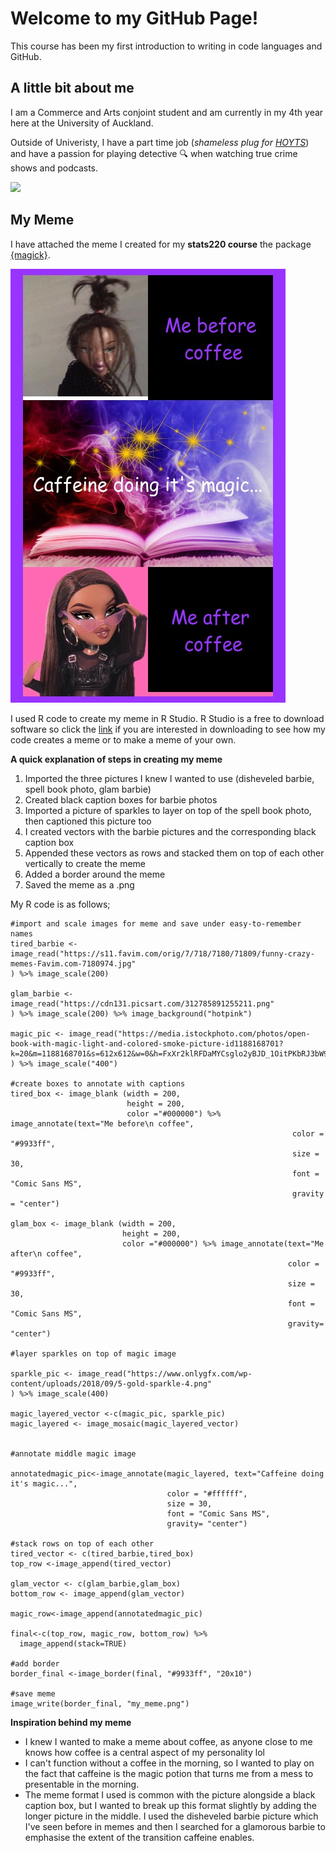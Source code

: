 # Welcome to my GitHub Page!

This course has been my first introduction to writing in code languages and GitHub.

## A little bit about me

I am a Commerce and Arts conjoint student and am currently in my 4th year here at the University of Auckland. 

Outside of Univeristy, I have a part time job (*shameless plug for [HOYTS](https://www.hoyts.co.nz)*) and have a passion for playing detective 🔍 when watching true crime shows and podcasts. 

![](https://media4.giphy.com/media/o2CbCvGN6qaUsHYu4F/giphy.gif)


## My Meme

I have attached the meme I created for my **stats220 course** the package [{magick}](https://cran.r-project.org/web/packages/magick/vignettes/intro.html). 

![](my_meme.png)

I used R code to create my meme in R Studio. R Studio is a free to download software so click the [link](https://www.rstudio.com/products/rstudio/download/) if you are interested in downloading to see how my code creates a meme or to make a meme of your own. 

**A quick explanation of steps in creating my meme**
1. Imported the three pictures I knew I wanted to use (disheveled barbie, spell book photo, glam barbie)
2. Created black caption boxes for barbie photos
3. Imported a picture of sparkles to layer on top of the spell book photo, then captioned this picture too
4. I created vectors with the barbie pictures and the corresponding black caption box
5. Appended these vectors as rows and stacked them on top of each other vertically to create the meme
6. Added a border around the meme
7. Saved the meme as a .png

My R code is as follows; 
```{r my_meme)
#import and scale images for meme and save under easy-to-remember names
tired_barbie <- image_read("https://s11.favim.com/orig/7/718/7180/71809/funny-crazy-memes-Favim.com-7180974.jpg"
) %>% image_scale(200)

glam_barbie <- image_read("https://cdn131.picsart.com/312785891255211.png"
) %>% image_scale(200) %>% image_background("hotpink")

magic_pic <- image_read("https://media.istockphoto.com/photos/open-book-with-magic-light-and-colored-smoke-picture-id1188168701?k=20&m=1188168701&s=612x612&w=0&h=FxXr2klRFDaMYCsglo2yBJD_1OitPKbRJ3bW9rAwSuY="
) %>% image_scale("400") 

#create boxes to annotate with captions
tired_box <- image_blank (width = 200,
                          height = 200,
                          color ="#000000") %>% image_annotate(text="Me before\n coffee",
                                                               color = "#9933ff",
                                                               size = 30,
                                                               font = "Comic Sans MS",
                                                               gravity = "center")

glam_box <- image_blank (width = 200,
                         height = 200,
                         color ="#000000") %>% image_annotate(text="Me after\n coffee",
                                                              color = "#9933ff",
                                                              size = 30,
                                                              font = "Comic Sans MS",
                                                              gravity= "center")

#layer sparkles on top of magic image

sparkle_pic <- image_read("https://www.onlygfx.com/wp-content/uploads/2018/09/5-gold-sparkle-4.png"
) %>% image_scale(400)

magic_layered_vector <-c(magic_pic, sparkle_pic)
magic_layered <- image_mosaic(magic_layered_vector)


#annotate middle magic image 

annotatedmagic_pic<-image_annotate(magic_layered, text="Caffeine doing it's magic...",
                                   color = "#ffffff",
                                   size = 30,
                                   font = "Comic Sans MS",
                                   gravity= "center")

#stack rows on top of each other
tired_vector <- c(tired_barbie,tired_box)
top_row <-image_append(tired_vector)

glam_vector <- c(glam_barbie,glam_box)
bottom_row <- image_append(glam_vector)

magic_row<-image_append(annotatedmagic_pic)

final<-c(top_row, magic_row, bottom_row) %>%
  image_append(stack=TRUE)

#add border 
border_final <-image_border(final, "#9933ff", "20x10")

#save meme
image_write(border_final, "my_meme.png")
```


**Inspiration behind my meme**
- I knew I wanted to make a meme about coffee, as anyone close to me knows how coffee is a central aspect of my personality lol
- I can't function without a coffee in the morning, so I wanted to play on the fact that caffeine is the magic potion that turns me from a mess to presentable in the morning.
- The meme format I used is common with the picture alongside a black caption box, but I wanted to break up this format slightly by adding the longer picture in the middle. I used the disheveled barbie picture which I've seen before in memes and then I searched for a glamorous barbie to emphasise the extent of the transition caffeine enables. 


